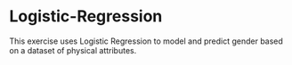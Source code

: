 # Logistic-Regression
This exercise uses Logistic Regression to model and predict gender based on a dataset of physical attributes.
